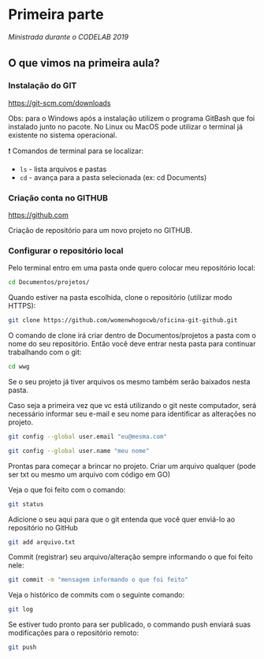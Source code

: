 # Primeira parte
###### Ministrada durante o CODELAB 2019

## O que vimos na primeira aula?

### Instalação do GIT

https://git-scm.com/downloads

Obs: para o Windows após a instalação utilizem o programa GitBash que foi instalado junto no pacote. No Linux ou MacOS pode utilizar o terminal já existente no sistema operacional.

❗️ Comandos de terminal para se localizar:

-  `ls` - lista arquivos e pastas
-  `cd` - avança para a pasta selecionada (ex: cd Documents)

### Criação conta no GITHUB

https://github.com

Criação de repositório para um novo projeto no GITHUB.

### Configurar o repositório local

Pelo terminal entro em uma pasta onde quero colocar meu repositório local:

```bash
cd Documentos/projetos/
```

Quando estiver na pasta escolhida, clone o repositório (utilizar modo HTTPS):

```bash
git clone https://github.com/womenwhogocwb/oficina-git-github.git
```

O comando de clone irá criar dentro de Documentos/projetos a pasta com o nome do seu repositório. Então você deve entrar nesta pasta para continuar trabalhando com o git:

```bash
cd wwg
```

Se o seu projeto já tiver arquivos os mesmo também serão baixados nesta pasta.

Caso seja a primeira vez que vc está utilizando o git neste computador, será necessário informar seu e-mail e seu nome para identificar as alterações no projeto.

```bash
git config --global user.email "eu@mesma.com"

git config --global user.name "meu nome"
```


Prontas para começar a brincar no projeto. Criar um arquivo qualquer (pode ser txt ou mesmo um arquivo com código em GO)

Veja o que foi feito com o comando:

```bash
git status
```

Adicione o seu aqui para que o git entenda que você quer enviá-lo ao repositório no GitHub

```bash
git add arquivo.txt
```

Commit (registrar) seu arquivo/alteração sempre informando o que foi feito nele:

```bash
git commit -m "mensagem informando o que foi feito"
```

Veja o histórico de commits com o seguinte comando:

```bash
git log
```

Se estiver tudo pronto para ser publicado, o commando push enviará suas modificações para o repositório remoto:

```bash
git push
```

